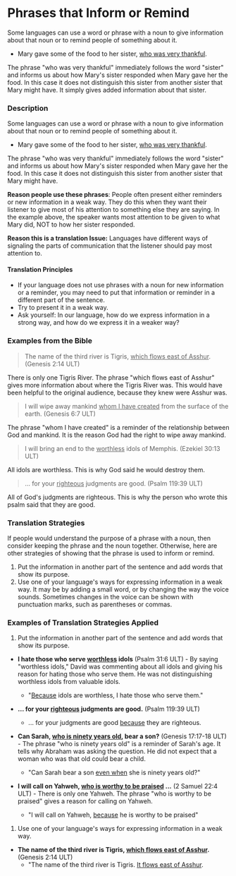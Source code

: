 # Phrases that Inform or Remind #

Some languages can use a word or phrase with a noun to give information about that noun or to remind people of something about it.

* Mary gave some of the food to her sister, <u>who was very thankful</u>.

The phrase "who was very thankful" immediately follows the word "sister" and informs us about how Mary's sister responded when Mary gave her the food. In this case it does not distinguish this sister from another sister that Mary might have. It simply gives added information about that sister.

### Description

Some languages can use a word or phrase with a noun to give information about that noun or to remind people of something about it.

* Mary gave some of the food to her sister, <u>who was very thankful</u>.

The phrase "who was very thankful" immediately follows the word "sister" and informs us about how Mary's sister responded when Mary gave her the food. In this case it does not distinguish this sister from another sister that Mary might have.

**Reason people use these phrases**: People often present either reminders or new information in a weak way. They do this when they want their listener to give most of his attention to something else they are saying. In the example above, the speaker wants most attention to be given to what Mary did, NOT to how her sister responded.

**Reason this is a translation Issue:** Languages have different ways of signaling the parts of communication that the listener should pay most attention to.

#### Translation Principles

* If your language does not use phrases with a noun for new information or a reminder, you may need to put that information or reminder in a different part of the sentence.
* Try to present it in a weak way.
* Ask  yourself: In our language, how do we express information in a strong way, and how do we express it in a weaker way?

### Examples from the Bible

>The name of the third river is Tigris, <u>which flows east of Asshur</u>. (Genesis 2:14 ULT)

There is only one Tigris River. The phrase "which flows east of Asshur" gives more information about where the Tigris River was. This would have been helpful to the original audience, because they knew were Asshur was.

>I will wipe away mankind <u>whom I have created</u> from the surface of the earth. (Genesis 6:7 ULT)

The phrase "whom I have created" is a reminder of the relationship between God and mankind. It is the reason God had the right to wipe away mankind.

>I will bring an end to the <u>worthless</u>  idols of Memphis. (Ezekiel 30:13 ULT)

All idols are worthless. This is why God said he would destroy them.

>... for your <u>righteous</u> judgments are good. (Psalm 119:39 ULT)

All of God's judgments are righteous. This is why the person who wrote this psalm said that they are good.


### Translation Strategies

If people would understand the purpose of a phrase with a noun, then consider keeping the phrase and the noun together. Otherwise, here are other strategies of showing that the phrase is used to inform or remind.

1. Put the information in another part of the sentence and add words that show its purpose.
1. Use one of your language's ways for expressing information in a weak way. It may be by adding a small word, or by changing the way the voice sounds. Sometimes changes in the voice can be shown with punctuation marks, such as parentheses or commas.


### Examples of Translation Strategies Applied

1. Put the information in another part of the sentence and add words that show its purpose.

  * **I hate those who serve <u>worthless</u> idols**  (Psalm 31:6 ULT) - By saying "worthless idols," David was commenting about all idols and giving his reason for hating those who serve them. He was not distinguishing worthless idols from valuable idols.
      * "<u>Because</u> idols are worthless, I hate those who serve them."

  * **... for your <u>righteous</u> judgments are good.**  (Psalm 119:39 ULT)
      * ... for your judgments are good <u>because</u> they are righteous.

  * **Can Sarah, <u>who is ninety years old</u>, bear a son?**  (Genesis 17:17-18 ULT) - The phrase "who is ninety years old" is a reminder of Sarah's age. It tells why Abraham was asking the question. He did not expect that a woman who was that old could bear a child.
      * "Can Sarah bear a son <u>even when</u> she is ninety years old?"

  * **I will call on Yahweh, <u>who is worthy to be praised</u> ...**  (2 Samuel 22:4 ULT) - There is only one Yahweh. The phrase "who is worthy to be praised" gives a reason for calling on Yahweh.
      * "I will call on Yahweh, <u>because</u> he is worthy to be praised"

1. Use one of your language's ways for expressing information in a weak way.

  * **The name of the third river is Tigris, <u>which flows east of Asshur</u>.** (Genesis 2:14 ULT)
      * "The name of the third river is Tigris. <u>It flows east of Asshur</u>.


